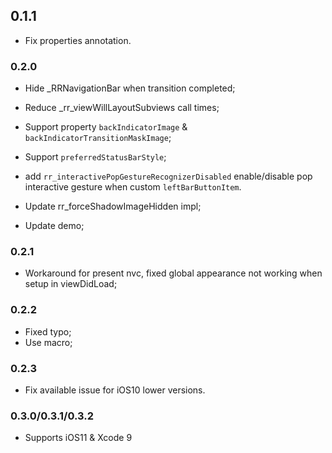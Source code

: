 ## 0.1.1

- Fix properties annotation.

### 0.2.0

- Hide _RRNavigationBar when transition completed;
- Reduce _rr_viewWillLayoutSubviews call times;
- Support property `backIndicatorImage` & `backIndicatorTransitionMaskImage`;
- Support `preferredStatusBarStyle`;
- add `rr_interactivePopGestureRecognizerDisabled` enable/disable pop interactive gesture when custom `leftBarButtonItem`.


- Update rr_forceShadowImageHidden impl;
- Update demo;

### 0.2.1

- Workaround for present nvc, fixed global appearance not working when setup in viewDidLoad;

### 0.2.2

- Fixed typo;
- Use macro;

### 0.2.3

- Fix available issue for iOS10 lower versions.

### 0.3.0/0.3.1/0.3.2

- Supports iOS11 & Xcode 9